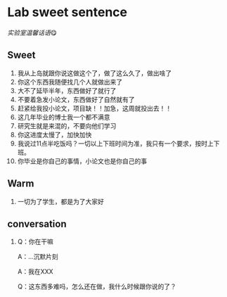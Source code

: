 # Lab sweet sentence

*实验室温馨话语*😋

## Sweet

1. 我从上岛就跟你说这做这个了，做了这么久了，做出啥了
2. 你这个东西我随便找几个人就做出来了
3. 大不了延毕半年，东西做好了就行了
4. 不要着急发小论文，东西做好了自然就有了
5. 赶紧给我投小论文，项目缺！！加急，这周就投出去！！
6. 这几年毕业的博士我一个都不满意
7. 研究生就是来混的，不要向他们学习
8. 你这进度太慢了，加快加快
9. 我说过11点半吃饭吗？一切以上下班时间为准，我只有一个要求，按时上下班。
10. 你毕业是你自己的事情，小论文也是你自己的事

## Warm

1. 一切为了学生，都是为了大家好

## conversation

1. Q：你在干嘛

   A：...沉默片刻

   A：我在XXX

   Q：这东西多难吗，怎么还在做，我什么时候跟你说的了？